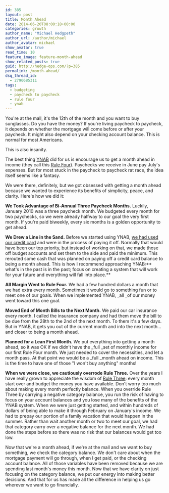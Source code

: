 ```yaml
---
id: 385
layout: post
title: Month Ahead
date: 2014-06-20T08:00:18+00:00
categories: growth
author_name: "Michael Hedgpeth"
author_url: /author/michael
author_avatar: michael
show_avatar: true
read_time: 10
feature_image: feature-month-ahead 
show_related_posts: true 
guid: http://hedge-ops.com/?p=385
permalink: /month-ahead/
dsq_thread_id:
  - 2790685311
tags:
  - budgeting
  - paycheck to paycheck
  - rule four
  - ynab
---
```

You're at the mall, it's the 12th of the month and you want to buy sunglasses. Do you have the money? If you're living paycheck to paycheck, it depends on whether the mortgage will come before or after your paycheck. It might also depend on your checking account balance. This is normal for most Americans.

This is also insanity.

The best thing [YNAB](http://ynab.refr.cc/C9FV2R2) did for us is encourage us to get a month ahead in income (they call this [Rule Four](http://www.youneedabudget.com/method/rule-four)). Paychecks we receive in June pay July's expenses. But for most stuck in the paycheck to paycheck rat race, the idea itself seems like a fantasy.<!--more-->

We were there, definitely, but we got obsessed with getting a month ahead because we wanted to experience its benefits of simplicity, peace, and clarity. Here's how we did it:

**We Took Advantage of Bi-Annual Three Paycheck Months.** Luckily, January 2010 was a three paycheck month. We budgeted every month for two paychecks, so we were already halfway to our goal the very first month. If you're paid biweekly, every six months is a golden opportunity to get ahead.

**We Drew a Line in the Sand.** Before we started using YNAB, [we had used our credit card](http://hedge-ops.com/failure-the-catalyst/ "Failure the Catalyst") and were in the process of paying it off. Normally that would have been our top priority, but instead of working on that, we made those off budget accounts and set them to the side and paid the minimum. This rerouted some cash that was planned on paying off a credit card balance to being a month ahead. This is how I recommend approaching YNAB:** what's in the past is in the past; focus on creating a system that will work for your future and everything will fall into place.**

**All Margin Went to Rule Four.** We had a few hundred dollars a month that we had extra every month. Sometimes it would go to something fun or to meet one of our goals. When we implemented YNAB, _all _of our money went toward this one goal.

**Moved End of Month Bills to the Next Month.** We paid our car insurance every month. I called the insurance company and had them move the bill to be due from the 28th to the 2nd of the next month. To them it's a few days. But in YNAB, it gets you out of the current month and into the next month&#8230;and closer to being a month ahead.

**Planned for a Lean First Month.** We put everything into getting a month ahead, so it was OK if we didn't have the _full _set of monthly income for our first Rule Four month. We just needed to cover the necessities, and let a month pass. At that point we would be a _full _month ahead on income. This is the time to have one of those "I won't buy anything" months!

**When we were close, we cautiously overrode Rule Three.** Over the years I have really grown to appreciate the wisdom of [Rule Three](http://www.youneedabudget.com/method/rule-three): every month start over and budget the money you have available. Don't worry too much about making every month perfectly balance. When you override Rule Three by carrying a negative category balance, you run the risk of having to focus on your account balances and you lose many of the benefits of the YNAB system. When we were just getting started, and within hundreds of dollars of being able to make it through February on January's income. We had to prepay our portion of a family vacation that would happen in the summer. Rather than wait another month or two to meet our goal, we had that category carry over a negative balance for the next month. We had done the steps before so there was no risk that our balances would get too low.

Now that we're a month ahead, if we're at the mall and we want to buy something, we check the category balance. We don't care about when the mortgage payment will go through, when I get paid, or the checking account balance. All of those variables have been removed because we are spending last month's money this month. Now that we have clarity on just focusing on the category balance, we put our energy into making better decisions. And that for us has made all the difference in helping us go wherever we want to go financially.
